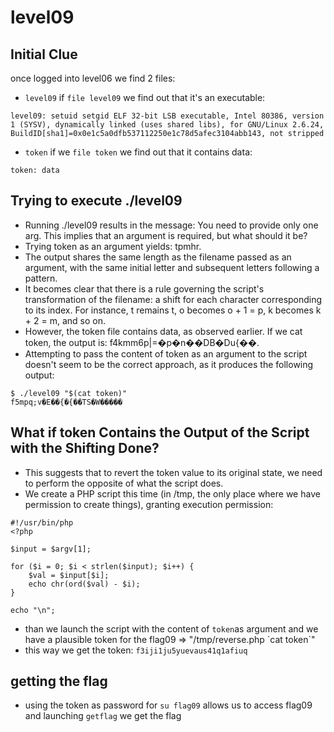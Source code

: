 # level09

## Initial Clue
once logged into level06 we find 2 files:
- `level09`
if `file level09` we find out that it's an executable: 
```
level09: setuid setgid ELF 32-bit LSB executable, Intel 80386, version 1 (SYSV), dynamically linked (uses shared libs), for GNU/Linux 2.6.24, BuildID[sha1]=0x0e1c5a0dfb537112250e1c78d5afec3104abb143, not stripped
```
- `token`
if we `file token` we find out that it contains data:
```
token: data
```

## Trying to execute ./level09
- Running ./level09 results in the message: You need to provide only one arg. This implies that an argument is required, but what should it be?
- Trying token as an argument yields: tpmhr.
- The output shares the same length as the filename passed as an argument, with the same initial letter and subsequent letters following a pattern.
- It becomes clear that there is a rule governing the script's transformation of the filename: a shift for each character corresponding to its index. For instance, t remains t, o becomes o + 1 = p, k becomes k + 2 = m, and so on.
- However, the token file contains data, as observed earlier. If we cat token, the output is: f4kmm6p|=�p�n��DB�Du{��.
- Attempting to pass the content of token as an argument to the script doesn't seem to be the correct approach, as it produces the following output:
```
$ ./level09 "$(cat token)"
f5mpq;v�E��{�{��TS�W�����
```

## What if token Contains the Output of the Script with the Shifting Done?
- This suggests that to revert the token value to its original state, we need to perform the opposite of what the script does.
- We create a PHP script this time (in /tmp, the only place where we have permission to create things), granting execution permission:
```
#!/usr/bin/php
<?php

$input = $argv[1];

for ($i = 0; $i < strlen($input); $i++) {
    $val = $input[$i];
    echo chr(ord($val) - $i);
}

echo "\n";
```
- than we launch the script with the content of `token`as argument and we have a plausible token for the flag09 => "/tmp/reverse.php \`cat token\`"
- this way we get the token: `f3iji1ju5yuevaus41q1afiuq`

## getting the flag
- using the token as password for `su flag09` allows us to access flag09 and launching `getflag` we get the flag
